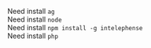 Need install `ag`  
Need install `node`  
Need install `npm install -g intelephense`  
Need install `php`  

